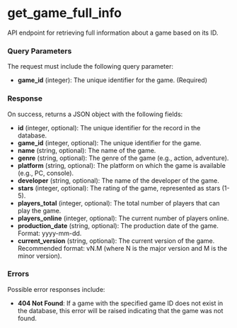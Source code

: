 # get_game_full_info
API endpoint for retrieving full information about a game based on its ID.

### Query Parameters

The request must include the following query parameter:

- **game_id** (integer): The unique identifier for the game. (Required)

### Response

On success, returns a JSON object with the following fields:

- **id** (integer, optional): The unique identifier for the record in the database.
- **game_id** (integer, optional): The unique identifier for the game.
- **name** (string, optional): The name of the game.
- **genre** (string, optional): The genre of the game (e.g., action, adventure).
- **platform** (string, optional): The platform on which the game is available (e.g., PC, console).
- **developer** (string, optional): The name of the developer of the game.
- **stars** (integer, optional): The rating of the game, represented as stars (1-5).
- **players_total** (integer, optional): The total number of players that can play the game.
- **players_online** (integer, optional): The current number of players online.
- **production_date** (string, optional): The production date of the game. Format: yyyy-mm-dd.
- **current_version** (string, optional): The current version of the game. Recommended format: vN.M (where N is the major version and M is the minor version).

### Errors

Possible error responses include:

- **404 Not Found**: If a game with the specified game ID does not exist in the database, this error will be raised indicating that the game was not found.